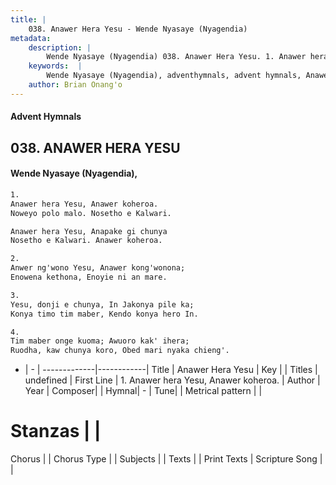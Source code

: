 ```yaml
---
title: |
    038. Anawer Hera Yesu - Wende Nyasaye (Nyagendia)
metadata:
    description: |
        Wende Nyasaye (Nyagendia) 038. Anawer Hera Yesu. 1. Anawer hera Yesu, Anawer koheroa. Noweyo polo malo. Nosetho e Kalwari.  Anawer hera Yesu, Anapake gi chunya Nosetho e Kalwari. Anawer koheroa.  2. Anwer ng'wono Yesu, Anawer kong'wonona; Enowena kethona, Enoyie ni an mare.  3. Yesu, donji e chunya, In Jakonya pile ka; Konya timo tim maber, Kendo konya hero In.  4. Tim maber onge kuoma; Awuoro kak' ihera; Ruodha, kaw chunya koro, Obed mari nyaka chieng'.  
    keywords:  |
        Wende Nyasaye (Nyagendia), adventhymnals, advent hymnals, Anawer Hera Yesu, 1. Anawer hera Yesu, Anawer koheroa.. 
    author: Brian Onang'o
---
```


#### Advent Hymnals
## 038. ANAWER HERA YESU
####  Wende Nyasaye (Nyagendia),

```txt
1.
Anawer hera Yesu, Anawer koheroa.
Noweyo polo malo. Nosetho e Kalwari.

Anawer hera Yesu, Anapake gi chunya
Nosetho e Kalwari. Anawer koheroa.

2.
Anwer ng'wono Yesu, Anawer kong'wonona;
Enowena kethona, Enoyie ni an mare.

3.
Yesu, donji e chunya, In Jakonya pile ka;
Konya timo tim maber, Kendo konya hero In.

4.
Tim maber onge kuoma; Awuoro kak' ihera;
Ruodha, kaw chunya koro, Obed mari nyaka chieng'.


```

- |   -  |
-------------|------------|
Title | Anawer Hera Yesu |
Key |  |
Titles | undefined |
First Line | 1. Anawer hera Yesu, Anawer koheroa. |
Author | 
Year | 
Composer| |
Hymnal|  - |
Tune|  |
Metrical pattern | |
# Stanzas |  |
Chorus |  |
Chorus Type |  |
Subjects | |
Texts |  |
Print Texts | 
Scripture Song |  |
    
